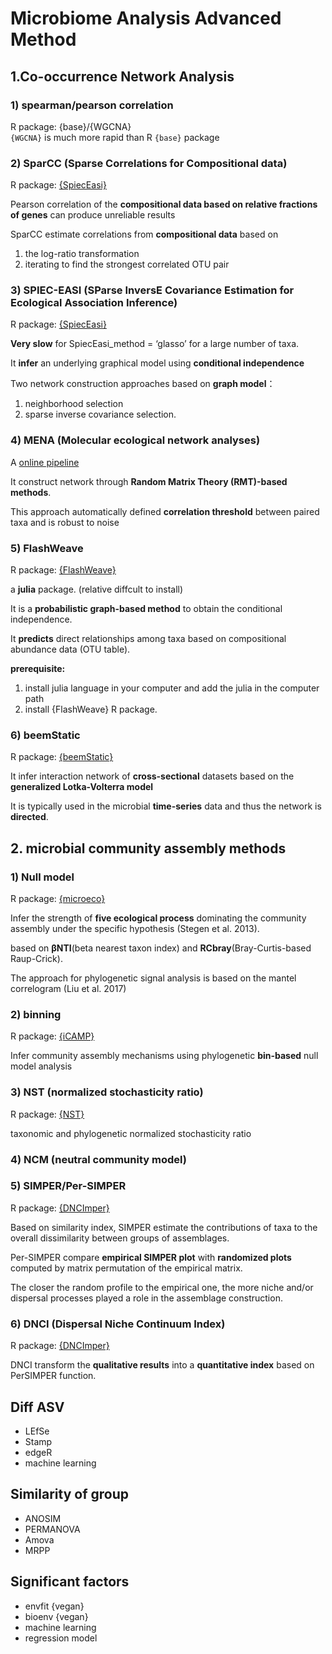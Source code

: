 # Microbiome Analysis Advanced Method

## 1.Co-occurrence Network Analysis

### 1) spearman/pearson correlation
R package: {base}/{WGCNA}  
`{WGCNA}` is much more rapid than R `{base}` package

### 2) SparCC (Sparse Correlations for Compositional data)
R package: [{SpiecEasi}](https://github.com/zdk123/SpiecEasi)  

Pearson correlation of the **compositional data based on relative fractions of genes** can produce unreliable results  

SparCC estimate correlations from **compositional data** based on 
1. the log-ratio transformation
2. iterating to find the strongest correlated OTU pair

### 3) SPIEC-EASI (SParse InversE Covariance Estimation for Ecological Association Inference)
R package: [{SpiecEasi}](https://github.com/zdk123/SpiecEasi)  

**Very slow** for SpiecEasi_method = ‘glasso’ for a large number of taxa.  

It **infer** an underlying graphical model using **conditional independence**   

Two network construction approaches based on **graph model**：
1. neighborhood selection
2. sparse inverse covariance selection.  

### 4) MENA (Molecular ecological network analyses)
A [online pipeline](http://ieg4.rccc.ou.edu/mena/)  

It construct network through **Random Matrix Theory (RMT)-based methods**.  

This approach automatically defined **correlation threshold** between paired taxa and is robust to noise

### 5) FlashWeave
R package: [{FlashWeave}](https://github.com/meringlab/FlashWeave.jl)  

a **julia** package. (relative diffcult to install)  

It is a **probabilistic graph-based method** to obtain the conditional independence.  

It **predicts** direct relationships among taxa based on compositional abundance data (OTU table).  

**prerequisite:**
1. install julia language in your computer and add the julia in the computer path
2. install {FlashWeave} R package.

### 6) beemStatic
R package: [{beemStatic}](https://github.com/CSB5/BEEM-static)  

It infer interaction network of **cross-sectional** datasets based on the **generalized Lotka-Volterra model**   

It is typically used in the microbial **time-series** data and thus the network is **directed**.  

## 2. microbial community assembly methods

### 1) Null model
R package: [{microeco}](https://chiliubio.github.io/microeco/)  

Infer the strength of **five ecological process** dominating the community assembly under the specific hypothesis (Stegen et al. 2013).

based on **βNTI**(beta nearest taxon index) and **RCbray**(Bray-Curtis-based Raup-Crick).

The approach for phylogenetic signal analysis is based on the mantel correlogram (Liu et al. 2017)

### 2) binning
R package: [{iCAMP}](https://github.com/DaliangNing/iCAMP1)  

Infer community assembly mechanisms using phylogenetic **bin-based** null model analysis

### 3) NST (normalized stochasticity ratio)
R package: [{NST}](https://cran.r-project.org/web/packages/NST/index.html)  

taxonomic and phylogenetic normalized stochasticity ratio

### 4) NCM (neutral community model)


### 5) SIMPER/Per-SIMPER
R package: [{DNCImper}](https://github.com/Corentin-Gibert-Paleontology/DNCImper)  

Based on similarity index, SIMPER estimate the contributions of taxa to the overall dissimilarity between groups of assemblages.  

Per-SIMPER compare **empirical SIMPER plot** with **randomized plots** computed by matrix permutation of the empirical matrix.  

The closer the random profile to the empirical one, the more niche and/or dispersal processes played a role in the assemblage construction.

### 6) DNCI (Dispersal Niche Continuum Index)
R package: [{DNCImper}](https://github.com/Corentin-Gibert-Paleontology/DNCImper)  

DNCI transform the **qualitative results** into a **quantitative index** based on PerSIMPER function. 

## Diff ASV
- LEfSe
- Stamp
- edgeR
- machine learning


## Similarity of group
- ANOSIM
- PERMANOVA
- Amova
- MRPP

## Significant factors
- envfit {vegan}
- bioenv {vegan}
- machine learning
- regression model
